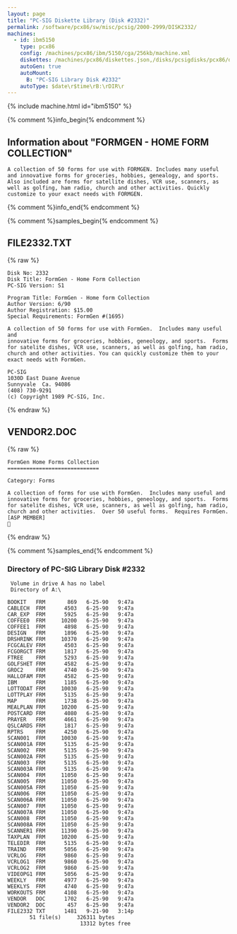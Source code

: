 ```yaml
---
layout: page
title: "PC-SIG Diskette Library (Disk #2332)"
permalink: /software/pcx86/sw/misc/pcsig/2000-2999/DISK2332/
machines:
  - id: ibm5150
    type: pcx86
    config: /machines/pcx86/ibm/5150/cga/256kb/machine.xml
    diskettes: /machines/pcx86/diskettes.json,/disks/pcsigdisks/pcx86/diskettes.json
    autoGen: true
    autoMount:
      B: "PC-SIG Library Disk #2332"
    autoType: $date\r$time\rB:\rDIR\r
---
```


{% include machine.html id="ibm5150" %}

{% comment %}info_begin{% endcomment %}

## Information about "FORMGEN - HOME FORM COLLECTION"

    A collection of 50 forms for use with FORMGEN. Includes many useful
    and innovative forms for groceries, hobbies, genealogy, and sports.
    Also included are forms for satellite dishes, VCR use, scanners, as
    well as golfing, ham radio, church and other activities. Quickly
    customize to your exact needs with FORMGEN.
{% comment %}info_end{% endcomment %}

{% comment %}samples_begin{% endcomment %}

## FILE2332.TXT

{% raw %}
```
Disk No: 2332                                                           
Disk Title: FormGen - Home Form Collection                              
PC-SIG Version: S1                                                      
                                                                        
Program Title: FormGen - Home form Collection                           
Author Version: 6/90                                                    
Author Registration: $15.00                                             
Special Requirements: FormGen #(1695)                                   
                                                                        
A collection of 50 forms for use with FormGen.  Includes many useful and
innovative forms for groceries, hobbies, geneology, and sports.  Forms  
for satelite dishes, VCR use, scanners, as well as golfing, ham radio,  
church and other activities. You can quickly customize them to your     
exact needs with FormGen.                                               
                                                                        
PC-SIG                                                                  
1030D East Duane Avenue                                                 
Sunnyvale  Ca. 94086                                                    
(408) 730-9291                                                          
(c) Copyright 1989 PC-SIG, Inc.                                         
```
{% endraw %}

## VENDOR2.DOC

{% raw %}
```
FormGen Home Forms Collection
=============================

Category: Forms                                       

A collection of forms for use with FormGen.  Includes many useful and
innovative forms for groceries, hobbies, geneology, and sports.  Forms
for satelite dishes, VCR use, scanners, as well as golfing, ham radio, 
church and other activities.  Over 50 useful forms.  Requires FormGen.  
[ASP MEMBER]                              

```
{% endraw %}

{% comment %}samples_end{% endcomment %}

### Directory of PC-SIG Library Disk #2332

     Volume in drive A has no label
     Directory of A:\

    BOOKIT   FRM       869   6-25-90   9:47a
    CABLECH  FRM      4503   6-25-90   9:47a
    CAR_EXP  FRM      5925   6-25-90   9:47a
    COFFEE0  FRM     10200   6-25-90   9:47a
    COFFEE1  FRM      4898   6-25-90   9:47a
    DESIGN   FRM      1896   6-25-90   9:47a
    DRSHRINK FRM     10370   6-25-90   9:47a
    FCGCALEV FRM      4503   6-25-90   9:47a
    FCGORGCT FRM      1817   6-25-90   9:47a
    FTREE    FRM      5293   6-25-90   9:47a
    GOLFSHET FRM      4582   6-25-90   9:47a
    GROC2    FRM      4740   6-25-90   9:47a
    HALLOFAM FRM      4582   6-25-90   9:47a
    IBM      FRM      1185   6-25-90   9:47a
    LOTTODAT FRM     10030   6-25-90   9:47a
    LOTTPLAY FRM      5135   6-25-90   9:47a
    MAP      FRM      1738   6-25-90   9:47a
    MEALPLAN FRM     10200   6-25-90   9:47a
    POSTCARD FRM      4080   6-25-90   9:47a
    PRAYER   FRM      4661   6-25-90   9:47a
    QSLCARDS FRM      1817   6-25-90   9:47a
    RPTRS    FRM      4250   6-25-90   9:47a
    SCAN001  FRM     10030   6-25-90   9:47a
    SCAN001A FRM      5135   6-25-90   9:47a
    SCAN002  FRM      5135   6-25-90   9:47a
    SCAN002A FRM      5135   6-25-90   9:47a
    SCAN003  FRM      5135   6-25-90   9:47a
    SCAN003A FRM      5135   6-25-90   9:47a
    SCAN004  FRM     11050   6-25-90   9:47a
    SCAN005  FRM     11050   6-25-90   9:47a
    SCAN005A FRM     11050   6-25-90   9:47a
    SCAN006  FRM     11050   6-25-90   9:47a
    SCAN006A FRM     11050   6-25-90   9:47a
    SCAN007  FRM     11050   6-25-90   9:47a
    SCAN007A FRM     11050   6-25-90   9:47a
    SCAN008  FRM     11050   6-25-90   9:47a
    SCAN008A FRM     11050   6-25-90   9:47a
    SCANNER1 FRM     11390   6-25-90   9:47a
    TAXPLAN  FRM     10200   6-25-90   9:47a
    TELEDIR  FRM      5135   6-25-90   9:47a
    TRAIND   FRM      5056   6-25-90   9:47a
    VCRLOG   FRM      9860   6-25-90   9:47a
    VCRLOG1  FRM      9860   6-25-90   9:47a
    VCRLOG2  FRM      9860   6-25-90   9:47a
    VIDEOPG1 FRM      5056   6-25-90   9:47a
    WEEKLY   FRM      4977   6-25-90   9:47a
    WEEKLYS  FRM      4740   6-25-90   9:47a
    WORKOUTS FRM      4108   6-25-90   9:47a
    VENDOR   DOC      1702   6-25-90   9:47a
    VENDOR2  DOC       457   6-25-90   9:47a
    FILE2332 TXT      1481   9-21-90   3:14p
           51 file(s)     326311 bytes
                           13312 bytes free
